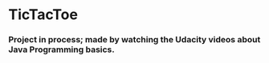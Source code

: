 # TicTacToe

### Project in process; made by watching the Udacity videos about Java Programming basics.
